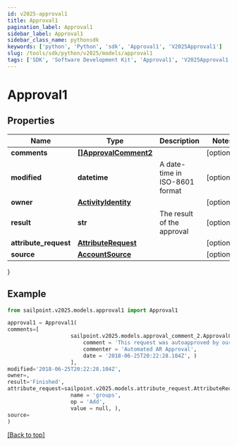 ```yaml
---
id: v2025-approval1
title: Approval1
pagination_label: Approval1
sidebar_label: Approval1
sidebar_class_name: pythonsdk
keywords: ['python', 'Python', 'sdk', 'Approval1', 'V2025Approval1']
slug: /tools/sdk/python/v2025/models/approval1
tags: ['SDK', 'Software Development Kit', 'Approval1', 'V2025Approval1']
---
```


# Approval1

## Properties

| Name | Type | Description | Notes |
| --- | --- | --- | --- |
| **comments** | [**[]ApprovalComment2**](approval-comment2) |  | [optional] |
| **modified** | **datetime** | A date-time in ISO-8601 format | [optional] |
| **owner** | [**ActivityIdentity**](activity-identity) |  | [optional] |
| **result** | **str** | The result of the approval | [optional] |
| **attribute_request** | [**AttributeRequest**](attribute-request) |  | [optional] |
| **source** | [**AccountSource**](account-source) |  | [optional] |

}

## Example

```python
from sailpoint.v2025.models.approval1 import Approval1

approval1 = Approval1(
comments=[
                    sailpoint.v2025.models.approval_comment_2.ApprovalComment_2(
                        comment = 'This request was autoapproved by our automated ETS subscriber.',
                        commenter = 'Automated AR Approval',
                        date = '2018-06-25T20:22:28.104Z', )
                    ],
modified='2018-06-25T20:22:28.104Z',
owner=,
result='Finished',
attribute_request=sailpoint.v2025.models.attribute_request.AttributeRequest(
                    name = 'groups',
                    op = 'Add',
                    value = null, ),
source=
)

```

[[Back to top]](#)
